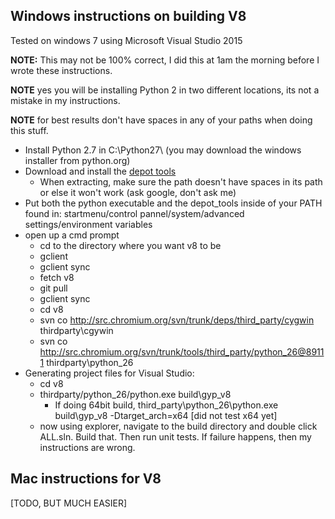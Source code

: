 Windows instructions on building V8
-----------------------------------

Tested on windows 7 using Microsoft Visual Studio 2015

**NOTE:** This may not be 100% correct, I did this at 1am the morning before I wrote these instructions.

**NOTE** yes you will be installing Python 2 in two different locations, its not a mistake in my instructions.

**NOTE** for best results don't have spaces in any of your paths when doing this stuff.

* Install Python 2.7 in C:\Python27\ (you may download the windows installer from python.org)
* Download and install the [depot tools](https://src.chromium.org/svn/trunk/tools/depot_tools.zip)
  * When extracting, make sure the path doesn't have spaces in its path or else it won't work (ask google, don't ask me)
* Put both the python executable and the depot_tools inside of your PATH found in: startmenu/control pannel/system/advanced settings/environment variables
* open up a cmd prompt
  * cd to the directory where you want v8 to be
  * gclient
  * gclient sync
  * fetch v8
  * git pull
  * gclient sync
  * cd v8
  * svn co http://src.chromium.org/svn/trunk/deps/third_party/cygwin thirdparty\cgywin
  * svn co http://src.chromium.org/svn/trunk/tools/third_party/python_26@89111 thirdparty\python_26
* Generating project files for Visual Studio:
  * cd v8
  * thirdparty/python_26/python.exe build\gyp_v8
    * If doing 64bit build, third_party\python_26\python.exe build\gyp_v8 -Dtarget_arch=x64 [did not test x64 yet]
  * now using explorer, navigate to the build directory and double click ALL.sln. Build that. Then run unit tests. If failure happens, then my instructions are wrong.
  
Mac instructions for V8
------------------------

[TODO, BUT MUCH EASIER]